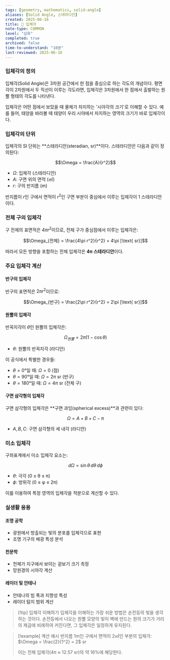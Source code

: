 ```yaml
---
tags: [geometry, mathematics, solid-angle]
aliases: [Solid Angle, 스테라디안]
created: 2025-06-16
title: 📝 입체각
note-type: COMMON
level: "심화"
completed: true
archived: false
time-to-understand: "10분"
last-reviewed: 2025-06-16
---
```


### 입체각의 정의

입체각(Solid Angle)은 3차원 공간에서 한 점을 중심으로 하는 각도의 개념이다. 평면각이 2차원에서 두 직선이 이루는 각도라면, 입체각은 3차원에서 한 점에서 출발하는 원뿔 형태의 각도를 나타낸다.

입체각은 어떤 점에서 보았을 때 물체가 차지하는 '시야각의 크기'로 이해할 수 있다. 예를 들어, 태양을 바라볼 때 태양이 우리 시야에서 차지하는 영역의 크기가 바로 입체각이다.

### 입체각의 단위

입체각의 SI 단위는 **스테라디안(steradian, sr)**이다. 스테라디안은 다음과 같이 정의된다:

$$\Omega = \frac{A}{r^2}$$

- $\Omega$: 입체각 (스테라디안)
- $A$: 구면 위의 면적 (㎡)
- $r$: 구의 반지름 (m)

반지름이 $r$인 구에서 면적이 $r^2$인 구면 부분이 중심에서 이루는 입체각이 1 스테라디안이다.

### 전체 구의 입체각

구 전체의 표면적은 $4\pi r^2$이므로, 전체 구가 중심점에서 이루는 입체각은:

$$\Omega_{전체} = \frac{4\pi r^2}{r^2} = 4\pi [\text{ sr}]$$

따라서 모든 방향을 포함하는 전체 입체각은 **4π 스테라디안**이다.

### 주요 입체각 계산

#### 반구의 입체각

반구의 표면적은 $2\pi r^2$이므로:

$$\Omega_{반구} = \frac{2\pi r^2}{r^2} = 2\pi [\text{ sr}]$$

#### 원뿔의 입체각

반꼭지각이 $\theta$인 원뿔의 입체각은:

$$\Omega_{원뿔} = 2\pi(1 - \cos\theta)$$

- $\theta$: 원뿔의 반꼭지각 (라디안)

이 공식에서 특별한 경우들:
- $\theta = 0°$일 때: $\Omega = 0$ (점)
- $\theta = 90°$일 때: $\Omega = 2\pi$ sr (반구)
- $\theta = 180°$일 때: $\Omega = 4\pi$ sr (전체 구)

#### 구면 삼각형의 입체각

구면 삼각형의 입체각은 **구면 과잉(spherical excess)**과 관련이 있다:

$$\Omega = A + B + C - \pi$$

- $A, B, C$: 구면 삼각형의 세 내각 (라디안)

### 미소 입체각

구좌표계에서 미소 입체각 요소는:

$$d\Omega = \sin\theta \, d\theta \, d\phi$$

- $\theta$: 극각 (0 ≤ θ ≤ π)
- $\phi$: 방위각 (0 ≤ φ ≤ 2π)

이를 이용하여 특정 영역의 입체각을 적분으로 계산할 수 있다.

### 실생활 응용

#### 조명 공학
- 광원에서 방출되는 빛의 분포를 입체각으로 표현
- 조명 기구의 배광 특성 분석

#### 천문학
- 천체가 지구에서 보이는 겉보기 크기 측정
- 망원경의 시야각 계산

#### 레이더 및 안테나
- 안테나의 빔 폭과 지향성 특성
- 레이더 탐지 범위 계산

>[!tip] 입체각 이해하기
>입체각을 이해하는 가장 쉬운 방법은 손전등의 빛을 생각하는 것이다. 손전등에서 나오는 원뿔 모양의 빛이 벽에 만드는 원의 크기가 거리의 제곱에 비례하여 커진다면, 그 입체각은 일정하게 유지된다.

>[!example] 계산 예시
>반지름 1m인 구에서 면적이 2㎡인 부분의 입체각:
>$\Omega = \frac{2}{1^2} = 2$ sr
>
>이는 전체 입체각(4π ≈ 12.57 sr)의 약 16%에 해당한다.


